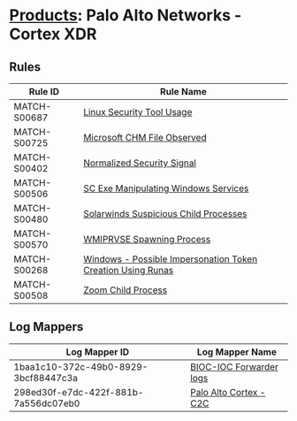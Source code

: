 # [Products](README.md): Palo Alto Networks - Cortex XDR

## Rules

|Rule ID|Rule Name|
|----|----|
|MATCH-S00687|[Linux Security Tool Usage](../rules/MATCH-S00687.md)|
|MATCH-S00725|[Microsoft CHM File Observed](../rules/MATCH-S00725.md)|
|MATCH-S00402|[Normalized Security Signal](../rules/MATCH-S00402.md)|
|MATCH-S00506|[SC Exe Manipulating Windows Services](../rules/MATCH-S00506.md)|
|MATCH-S00480|[Solarwinds Suspicious Child Processes](../rules/MATCH-S00480.md)|
|MATCH-S00570|[WMIPRVSE Spawning Process](../rules/MATCH-S00570.md)|
|MATCH-S00268|[Windows - Possible Impersonation Token Creation Using Runas](../rules/MATCH-S00268.md)|
|MATCH-S00508|[Zoom Child Process](../rules/MATCH-S00508.md)|


## Log Mappers

|Log Mapper ID|Log Mapper Name|
|----|----|
|1baa1c10-372c-49b0-8929-3bcf88447c3a|[BIOC-IOC Forwarder logs](../mappings/1baa1c10-372c-49b0-8929-3bcf88447c3a.md)|
|298ed30f-e7dc-422f-881b-7a556dc07eb0|[Palo Alto Cortex - C2C](../mappings/298ed30f-e7dc-422f-881b-7a556dc07eb0.md)|


